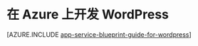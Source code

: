 <properties 
	pageTitle="在 Azure Web 应用上开发 WordPress" 
	description="了解在 Azure 上开发和缩放 WordPress 的最佳做法。" 
	keywords="app service, azure app service, 缩放 wordpress, 可缩放 wordpress, wordpress"
	services="app-service" 
	documentationCenter="" 
	authors="sunbuild" 
	manager="wpickett" 
	editor=""/>

<tags
	ms.service="app-service"
	ms.date="02/26/2016"
	wacn.date="04/26/2016"/>

# 在 Azure 上开发 WordPress

[AZURE.INCLUDE [app-service-blueprint-guide-for-wordpress](../includes/app-service-blueprint-guide-for-wordpress.md)]

<!---HONumber=Mooncake_0307_2016-->